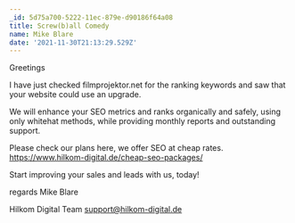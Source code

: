```yaml
---
_id: 5d75a700-5222-11ec-879e-d90186f64a08
title: Screw(b)all Comedy
name: Mike Blare
date: '2021-11-30T21:13:29.529Z'
---
```

Greetings 
 
I have just checked  filmprojektor.net for the ranking keywords and saw that your website could use an upgrade. 
 
We will enhance your SEO metrics and ranks organically and safely, using only whitehat methods, while providing monthly reports and outstanding support. 
 
Please check our plans here, we offer SEO at cheap rates. 
https://www.hilkom-digital.de/cheap-seo-packages/ 
 
Start improving your sales and leads with us, today! 
 
 
regards 
Mike Blare
 
Hilkom Digital Team 
support@hilkom-digital.de
